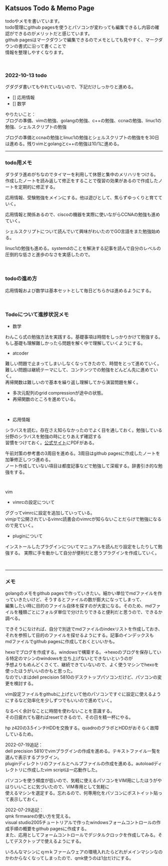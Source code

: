 ## Katsuos Todo & Memo Page

todoやメモを書いています。  
todo管理にgithub pagesを使うとパソコンが変わっても編集できるし内容の確認ができるのがメリットだと感じています。  
github pagesはマークダウンで編集できるのでメモとしても見やすく、マークダウンの書式に沿って書くことで  
情報を整理しやすくなります。  

<br />

### 2022-10-13 todo

グダグダ書いてもやれていないので、下記だけしっかりと進める。

- [] 応用情報
- [] 数学

やりたいこと：  
ブログの準備、vimの勉強、golangの勉強、c++の勉強、ccnaの勉強、linuc1の勉強、シェルスクリプトの勉強

ブログの準備とccnaの勉強とlinuc1の勉強とシェルスクリプトの勉強をを30日は進める。残りvimとgolangとc++の勉強は10/1に進める。

***

### todo用メモ

ダラダラ進めがちなのでタイマーを利用して休憩と集中のメリハリをつける。  
作成したノートを読み返して修正をすることで復習の効果があるので作成したノートを定期的に修正する。

応用情報、受験勉強をメインにする。他は遊びとして、焦らずゆっくりと育てていく。  

応用情報と関係あるので、ciscoの機器を実際に使いながらCCNAの勉強も進めていく。

シェルスクリプトについて読んでいて興味がわいたのでGO言語をまた勉強始める。

linuc1の勉強も進める。systemdのことを解決する記事を読んで自分のレベルの圧倒的な低さと進歩のなさを実感したので。

<br />

### todoの進め方
 
応用情報および数学は基本セットとして毎日どちらかは進めるようにする。  

<br />

### Todoについて進捗状況メモ

- 数学

わんこら式の勉強方法を実践する。基礎事項は時間をしっかりかけて勉強する。  
もし基礎も理解難しかったら問題を解く中で理解していくようにする。

- atcoder

難しい問題で止まってしまいしなくなってきたので、時間をとって進めていく。  
難しい問題は継続テーマにして、コンテンツでの勉強をどんどん先に進めていく。  
再帰関数は難しいので基本を繰り返し理解してから演習問題を解く。

- 多次元配列のgrid compressionが途中の状態。
- 再帰関数のところを進めている。

<br />

- 応用情報

シラバスを読む。存在さえ知らなかったのでよく目を通しておく。勉強している分野のシラバスを勉強の時にとりあえず確認する  
習慣をつけておく。[公式サイト](https://www.jitec.ipa.go.jp/1_04hanni_sukiru/_index_hanni_skill.html)にPDFがある。

午前対策の参考書の3周目を進める。3周目はgithub pagesに作成したノートを加筆修正しつつ進める。  
ノート作成していない項目は都度記事などで勉強して深堀する。辞書引き的な勉強をする。  

<br />

vim

- vimrcの設定について
  
ググってvimrcに設定を追加していっている。  
vimjpで公開されているvimrc読書会のvimrcが知らないことだらけで勉強になるので見ていく。
        
- pluginについて

インストールしたプラグインについてマニュアルを読んだり設定をしたりして勉強する。
実際に手を動かして自分が便利だと思うプラグインを作成していく。

<br />

***

### メモ

golangのメモをgithub pagesで作っていきたい。細かい単位でmdファイルを作っていきたいけど、そうするとファイルの数が膨大になってしまって、  
編集したい時に目的のファイル自体を探すのが大変になる。そのため、mdファイルを種類ごとにフォルダ単位で分けたりできると便利だと思うので、できるか調べる。

できそうになければ、自分で別途でmdファイルのindexリストを作成しておき、それを参照して目的のファイルを探せるようにする。記事のインデックスも  
mdファイルでgithub pagesに作成しておくといいかも。

hexoでブログを作成する。windowsで構築する。→hexoのブログを保存している特定のマシンのwindowsを立ち上げないとできないというのが  
予想よりもめんどくさくて、継続できていないので、よく使うマシンでhexoを使ったほうがいいのかもと思った。  
なのでいまはdell precision 5810のデスクトップパソコンだけど、パソコンの変更を検討する。

vim設定ファイルをgithubに上げといて他のパソコンですぐに設定に使えるようにするなど効率化を少しずつでもいいので進めていく。

なるべく余計なことに時間を使わないことを意識する。  
その日疲れても寝ればresetできるので、その日を精一杯にやる。

hp z420の3.5インチHDDを交換する。quadroのグラボとHDDがおそらく故障しているため。

2022-07-19追記：  
dell precision 5810でvimプラグインの作成を進める。テキストファイル一覧を選んで表示するプラグイン。  
pluginディレクトリのファイルとヘルプファイルの作成を進める。autoloadディレクトリに作成したvim scriptは一応動作した。

パソコンを使う頻度が低いので、気軽に使えるパソコンをVIM用にしたほうがやはりいいことに気づいたので、VIM専用として気軽に  
使えるマシンを選定する。忘れるので、何専用化をパソコンにポストイット貼って表示しておく。

2022-07-29追記：  
qmk firmwareの使い方を覚える。  
visual studio2005チュートリアルで作ったwindowsフォームコントロールの作成手順の概要をgithub pagesに作成する。  
また、応用としてフォームコントロールでデジタルクロックを作成してみる。そしてデスクトップで使えるようにする。

いろんなマシンにｑｍｋファームウェアの環境入れたらどれがメインマシンなのかわからなくなってしまったので、qmk使うのは1台だけにする。
